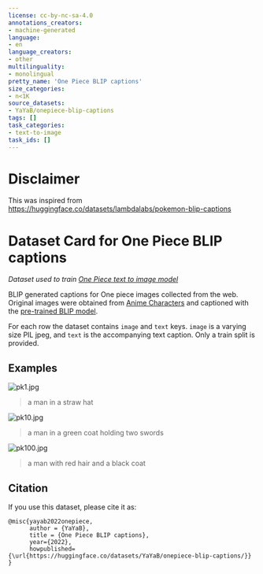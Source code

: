 ```yaml
---
license: cc-by-nc-sa-4.0
annotations_creators:
- machine-generated
language:
- en
language_creators:
- other
multilinguality:
- monolingual
pretty_name: 'One Piece BLIP captions'
size_categories:
- n<1K
source_datasets:
- YaYaB/onepiece-blip-captions
tags: []
task_categories:
- text-to-image
task_ids: []
---
```


# Disclaimer
This was inspired from https://huggingface.co/datasets/lambdalabs/pokemon-blip-captions

# Dataset Card for One Piece BLIP captions

_Dataset used to train [One Piece text to image model](https://github.com/LambdaLabsML/examples/tree/main/stable-diffusion-finetuning)_

BLIP generated captions for One piece images collected from the web. Original images were obtained from [Anime Characters](https://www.animecharactersdatabase.com) and captioned with the [pre-trained BLIP model](https://github.com/salesforce/BLIP).

For each row the dataset contains `image` and `text` keys. `image` is a varying size PIL jpeg, and `text` is the accompanying text caption. Only a train split is provided.


## Examples


![pk1.jpg](https://ami.animecharactersdatabase.com/uploads/chars/11076-782139445.jpg)
> a man in a straw hat

![pk10.jpg](https://www.animecharactersdatabase.com/uploads/chars/5457-1977266515.png)
> a man in a green coat holding two swords

![pk100.jpg](https://ami.animecharactersdatabase.com/uploads/chars/12602-925960129.jpg)
> a man with red hair and a black coat

## Citation

If you use this dataset, please cite it as:

```
@misc{yayab2022onepiece,
      author = {YaYaB},
      title = {One Piece BLIP captions},
      year={2022},
      howpublished= {\url{https://huggingface.co/datasets/YaYaB/onepiece-blip-captions/}}
} 
```